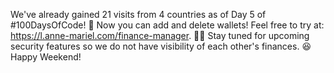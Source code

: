 We've already gained 21 visits from 4 countries as of Day 5 of #100DaysOfCode! 🎉 Now you can add and delete wallets! Feel free to try at: https://l.anne-mariel.com/finance-manager. 💼✨ Stay tuned for upcoming security features so we do not have visibility of each other's finances. 😆 Happy Weekend!